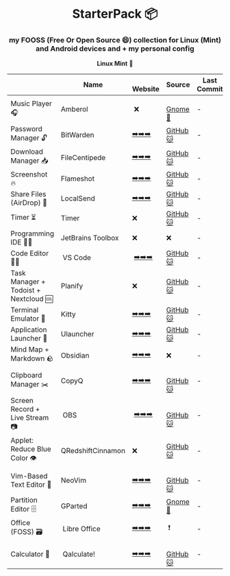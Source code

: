 <div align="center">

# StarterPack 📦

### my FOOSS (Free Or Open Source 😄) collection for Linux (Mint) and Android devices and + my personal config
</div>

<div align="center">

**Linux Mint** 🐉

|   | Name |‌ Website | Source | Last Commit | Last Release | My Config |
| - | ---- | ------- | ------ | ----------- | ------------ | --------- |
| Music Player 🎧 | Amberol |‌ ❌ |‌ [Gnome 🦊](https://gitlab.gnome.org/World/amberol) | - | - | - |
| Password Manager 🔓 | BitWarden | [➡️➡️➡️](https://bitwarden.com/) | [GitHub 🐱](https://github.com/bitwarden/clients) | - | - | - |
| Download Manager 📥 | FileCentipede | [➡️➡️➡️](https://filecxx.com) | [GitHub 🐱](https://github.com/filecxx/FileCentipede) | - | - | - |
| Screenshot 🔥 | Flameshot | [➡️➡️➡️](https://flameshot.org) | [GitHub 🐱](https://github.com/flameshot-org/flameshot) | - | - | - |
| Share Files (AirDrop) 🔮 | LocalSend | [➡️➡️➡️](https://localsend.org/) | [GitHub 🐱](https://github.com/localsend/localsend) | - | - | - |
| Timer ⏳ | Timer | ❌ | [GitHub 🐱](https://github.com/vikdevelop/timer) | - | - | - |
| Programming IDE 🧑‍💻 | JetBrains Toolbox | ❌ | ❌ | - | - | - |
| Code Editor 👩‍💻 |‌ VS Code |‌ [➡️➡️➡️](https://code.visualstudio.com) | [GitHub 🐱](https://github.com/microsoft/vscode) | - | - | - |
| Task Manager + Todoist + Nextcloud 🆒 | Planify | ❌ | [GitHub 🐱](https://github.com/alainm23/planify) | - | - | - |
| Terminal Emulator 🧩 | Kitty | [➡️➡️➡️](https://sw.kovidgoyal.net/kitty) | [GitHub 🐱](https://github.com/kovidgoyal/kitty) | - | - | - |
| Application Launcher 🚀 | Ulauncher | [➡️➡️➡️](https://ulauncher.io) | [GitHub 🐱](https://github.com/Ulauncher/Ulauncher) | - | - | - |
| Mind Map + Markdown 🪨 | Obsidian | [➡️➡️➡️](https://obsidian.md) | ❌ | - | - | - |
| Clipboard Manager ✂️ | CopyQ | [➡️➡️➡️](https://hluk.github.io/CopyQ) |‌ [GitHub 🐱](https://github.com/hluk/CopyQ) | - | - | - |
| Screen Record +‌ Live Stream 📷 |‌ OBS |‌ [➡️➡️➡️](https://obsproject.com) |‌ [GitHub 🐱](https://github.com/obsproject/obs-studio) | - | - | - |
| Applet: Reduce Blue Color 👁️ | QRedshiftCinnamon | ❌ | [GitHub 🐱](https://github.com/raphaelquintao/QRedshiftCinnamon) | - | - | - |
|  Vim-Based Text Editor 📄 | NeoVim | [➡️➡️➡️](https://neovim.io) |‌ [GitHub 🐱](https://github.com/neovim/neovim) | - | - | - |
| Partition Editor 🗄️ | GParted | [➡️➡️➡️](https://gparted.org) | [Gnome 🦊](https://gitlab.gnome.org/GNOME/gparted) | - | - | - |
| Office (FOSS) 🗃️ |‌ Libre Office | [➡️➡️➡️](https://www.libreoffice.org) |‌ ❗ | - | - | - |
| Calculator 🔢 |‌ Qalculate! | [➡️➡️➡️](http://qalculate.github.io/) |‌ [GitHub 🐱](https://github.com/Qalculate/qalculate-qt) | - | - | - |


</div>

